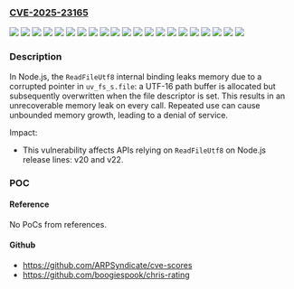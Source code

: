 ### [CVE-2025-23165](https://cve.mitre.org/cgi-bin/cvename.cgi?name=CVE-2025-23165)
![](https://img.shields.io/static/v1?label=Product&message=node&color=blue)
![](https://img.shields.io/static/v1?label=Version&message=10.0%20&color=brightgreen)
![](https://img.shields.io/static/v1?label=Version&message=11.0%20&color=brightgreen)
![](https://img.shields.io/static/v1?label=Version&message=12.0%20&color=brightgreen)
![](https://img.shields.io/static/v1?label=Version&message=13.0%20&color=brightgreen)
![](https://img.shields.io/static/v1?label=Version&message=14.0%20&color=brightgreen)
![](https://img.shields.io/static/v1?label=Version&message=15.0%20&color=brightgreen)
![](https://img.shields.io/static/v1?label=Version&message=16.0%20&color=brightgreen)
![](https://img.shields.io/static/v1?label=Version&message=17.0%20&color=brightgreen)
![](https://img.shields.io/static/v1?label=Version&message=18.0%20&color=brightgreen)
![](https://img.shields.io/static/v1?label=Version&message=19.0%20&color=brightgreen)
![](https://img.shields.io/static/v1?label=Version&message=20.0%20&color=brightgreen)
![](https://img.shields.io/static/v1?label=Version&message=21.0%20&color=brightgreen)
![](https://img.shields.io/static/v1?label=Version&message=22.0%20&color=brightgreen)
![](https://img.shields.io/static/v1?label=Version&message=4.0%20&color=brightgreen)
![](https://img.shields.io/static/v1?label=Version&message=5.0%20&color=brightgreen)
![](https://img.shields.io/static/v1?label=Version&message=6.0%20&color=brightgreen)
![](https://img.shields.io/static/v1?label=Version&message=7.0%20&color=brightgreen)
![](https://img.shields.io/static/v1?label=Version&message=8.0%20&color=brightgreen)
![](https://img.shields.io/static/v1?label=Version&message=9.0%20&color=brightgreen)
![](https://img.shields.io/static/v1?label=Vulnerability&message=n%2Fa&color=blue)

### Description

In Node.js, the `ReadFileUtf8` internal binding leaks memory due to a corrupted pointer in `uv_fs_s.file`: a UTF-16 path buffer is allocated but subsequently overwritten when the file descriptor is set. This results in an unrecoverable memory leak on every call. Repeated use can cause unbounded memory growth, leading to a denial of service.Impact:* This vulnerability affects APIs relying on `ReadFileUtf8` on Node.js release lines: v20 and v22.

### POC

#### Reference
No PoCs from references.

#### Github
- https://github.com/ARPSyndicate/cve-scores
- https://github.com/boogiespook/chris-rating

